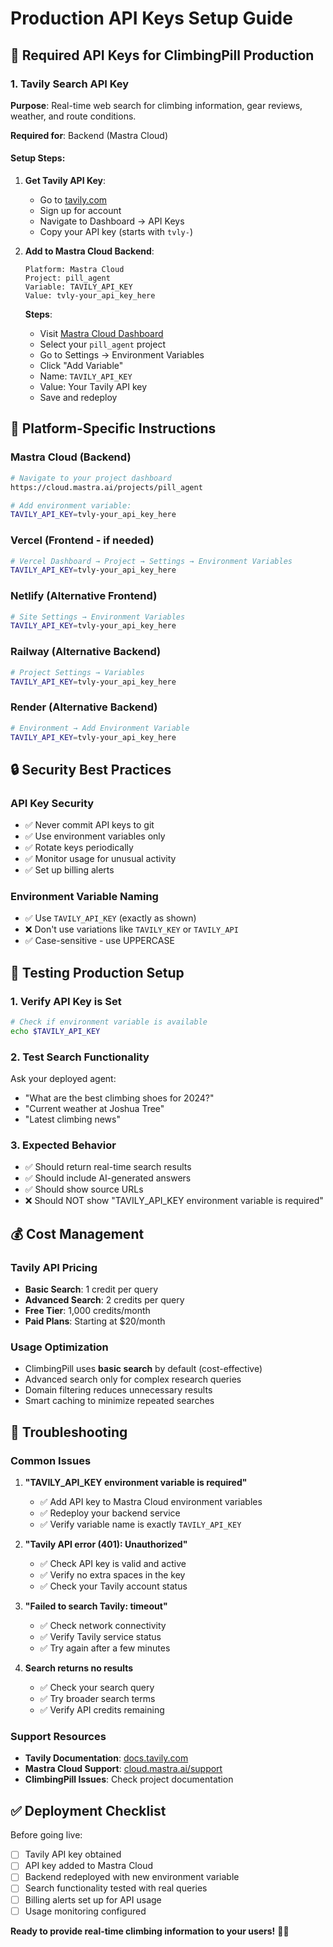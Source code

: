 # Production API Keys Setup Guide

## 🔑 Required API Keys for ClimbingPill Production

### 1. Tavily Search API Key
**Purpose**: Real-time web search for climbing information, gear reviews, weather, and route conditions.

**Required for**: Backend (Mastra Cloud)

#### Setup Steps:

1. **Get Tavily API Key**:
   - Go to [tavily.com](https://tavily.com/)
   - Sign up for account
   - Navigate to Dashboard → API Keys
   - Copy your API key (starts with `tvly-`)

2. **Add to Mastra Cloud Backend**:
   ```
   Platform: Mastra Cloud
   Project: pill_agent
   Variable: TAVILY_API_KEY
   Value: tvly-your_api_key_here
   ```
   
   **Steps**:
   - Visit [Mastra Cloud Dashboard](https://cloud.mastra.ai/)
   - Select your `pill_agent` project
   - Go to Settings → Environment Variables
   - Click "Add Variable"
   - Name: `TAVILY_API_KEY`
   - Value: Your Tavily API key
   - Save and redeploy

## 🚀 Platform-Specific Instructions

### Mastra Cloud (Backend)
```bash
# Navigate to your project dashboard
https://cloud.mastra.ai/projects/pill_agent

# Add environment variable:
TAVILY_API_KEY=tvly-your_api_key_here
```

### Vercel (Frontend - if needed)
```bash
# Vercel Dashboard → Project → Settings → Environment Variables
TAVILY_API_KEY=tvly-your_api_key_here
```

### Netlify (Alternative Frontend)
```bash
# Site Settings → Environment Variables
TAVILY_API_KEY=tvly-your_api_key_here
```

### Railway (Alternative Backend)
```bash
# Project Settings → Variables
TAVILY_API_KEY=tvly-your_api_key_here
```

### Render (Alternative Backend)
```bash
# Environment → Add Environment Variable
TAVILY_API_KEY=tvly-your_api_key_here
```

## 🔒 Security Best Practices

### API Key Security
- ✅ Never commit API keys to git
- ✅ Use environment variables only
- ✅ Rotate keys periodically
- ✅ Monitor usage for unusual activity
- ✅ Set up billing alerts

### Environment Variable Naming
- ✅ Use `TAVILY_API_KEY` (exactly as shown)
- ❌ Don't use variations like `TAVILY_KEY` or `TAVILY_API`
- ✅ Case-sensitive - use UPPERCASE

## 🧪 Testing Production Setup

### 1. Verify API Key is Set
```bash
# Check if environment variable is available
echo $TAVILY_API_KEY
```

### 2. Test Search Functionality
Ask your deployed agent:
- "What are the best climbing shoes for 2024?"
- "Current weather at Joshua Tree"
- "Latest climbing news"

### 3. Expected Behavior
- ✅ Should return real-time search results
- ✅ Should include AI-generated answers
- ✅ Should show source URLs
- ❌ Should NOT show "TAVILY_API_KEY environment variable is required"

## 💰 Cost Management

### Tavily API Pricing
- **Basic Search**: 1 credit per query
- **Advanced Search**: 2 credits per query
- **Free Tier**: 1,000 credits/month
- **Paid Plans**: Starting at $20/month

### Usage Optimization
- ClimbingPill uses **basic search** by default (cost-effective)
- Advanced search only for complex research queries
- Domain filtering reduces unnecessary results
- Smart caching to minimize repeated searches

## 🚨 Troubleshooting

### Common Issues

1. **"TAVILY_API_KEY environment variable is required"**
   - ✅ Add API key to Mastra Cloud environment variables
   - ✅ Redeploy your backend service
   - ✅ Verify variable name is exactly `TAVILY_API_KEY`

2. **"Tavily API error (401): Unauthorized"**
   - ✅ Check API key is valid and active
   - ✅ Verify no extra spaces in the key
   - ✅ Check your Tavily account status

3. **"Failed to search Tavily: timeout"**
   - ✅ Check network connectivity
   - ✅ Verify Tavily service status
   - ✅ Try again after a few minutes

4. **Search returns no results**
   - ✅ Check your search query
   - ✅ Try broader search terms
   - ✅ Verify API credits remaining

### Support Resources
- **Tavily Documentation**: [docs.tavily.com](https://docs.tavily.com/)
- **Mastra Cloud Support**: [cloud.mastra.ai/support](https://cloud.mastra.ai/support)
- **ClimbingPill Issues**: Check project documentation

## ✅ Deployment Checklist

Before going live:
- [ ] Tavily API key obtained
- [ ] API key added to Mastra Cloud
- [ ] Backend redeployed with new environment variable
- [ ] Search functionality tested with real queries
- [ ] Billing alerts set up for API usage
- [ ] Usage monitoring configured

**Ready to provide real-time climbing information to your users!** 🧗‍♂️ 